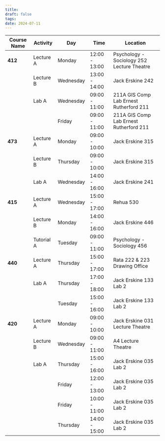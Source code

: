 ```yaml
---
title: 
draft: false
tags: 
date: 2024-07-11
---
```

| Course Name | Activity   | Day       | Time          | Location                                   |
| ----------- | ---------- | --------- | ------------- | ------------------------------------------ |
| **412**     | Lecture A  | Monday    | 12:00 - 13:00 | Psychology - Sociology 252 Lecture Theatre |
|             | Lecture B  | Wednesday | 13:00 - 14:00 | Jack Erskine 242                           |
|             | Lab A      | Wednesday | 09:00 - 11:00 | 211A GIS Comp Lab Ernest Rutherford 211    |
|             |            | Friday    | 09:00 - 11:00 | 211A GIS Comp Lab Ernest Rutherford 211    |
| **473**     | Lecture A  | Monday    | 09:00 - 10:00 | Jack Erskine 315                           |
|             | Lecture B  | Thursday  | 09:00 - 10:00 | Jack Erskine 315                           |
|             | Lab A      | Wednesday | 14:00 - 16:00 | Jack Erskine 241                           |
| **415**     | Lecture A  | Wednesday | 15:00 - 17:00 | Rehua 530                                  |
|             | Lecture B  | Monday    | 14:00 - 16:00 | Jack Erskine 446                           |
|             | Tutorial A | Tuesday   | 09:00 - 11:00 | Psychology - Sociology 456                 |
| **440**     | Lecture A  | Thursday  | 15:00 - 17:00 | Rata 222 & 223 Drawing Office              |
|             | Lab A      | Thursday  | 17:00 - 18:00 | Jack Erskine 133 Lab 2                     |
|             |            | Tuesday   | 15:00 - 16:00 | Jack Erskine 133 Lab 2                     |
| **420**     | Lecture A  | Monday    | 09:00 - 10:00 | Jack Erskine 031 Lecture Theatre           |
|             | Lecture B  | Wednesday | 09:00 - 11:00 | A4 Lecture Theatre                         |
|             | Lab A      | Thursday  | 15:00 - 16:00 | Jack Erskine 035 Lab 2                     |
|             |            | Friday    | 12:00 - 13:00 | Jack Erskine 035 Lab 2                     |
|             |            | Friday    | 10:00 - 11:00 | Jack Erskine 035 Lab 2                     |
|             |            | Thursday  | 14:00 - 15:00 | Jack Erskine 035 Lab 2                     |
